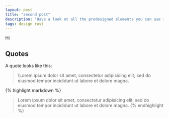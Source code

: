 ```yaml
---
layout: post
title: "second post"
description: "Have a look at all the predesigned elements you can use in Chalk."
tags: design rust
---
```


Hi

## Quotes

A quote looks like this:

> \Lorem ipsum dolor sit amet, consectetur adipisicing elit, sed do eiusmod tempor
incididunt ut labore et dolore magna.

{% highlight markdown %}
> Lorem ipsum dolor sit amet, consectetur adipisicing elit, sed do eiusmod tempor
incididunt ut labore et dolore magna.
{% endhighlight %}
